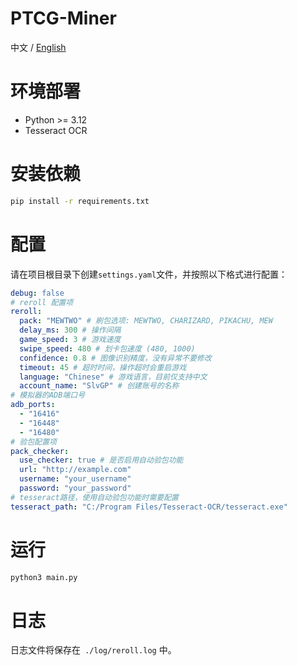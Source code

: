 # PTCG-Miner
中文 / [English](./README_EN.md)

# 环境部署

- Python >= 3.12
- Tesseract OCR

# 安装依赖

```sh
pip install -r requirements.txt
```

# 配置
请在项目根目录下创建`settings.yaml`文件，并按照以下格式进行配置：
```yaml
debug: false
# reroll 配置项
reroll:
  pack: "MEWTWO" # 刷包选项: MEWTWO, CHARIZARD, PIKACHU, MEW
  delay_ms: 300 # 操作间隔
  game_speed: 3 # 游戏速度
  swipe_speed: 480 # 划卡包速度 (480, 1000)
  confidence: 0.8 # 图像识别精度，没有异常不要修改
  timeout: 45 # 超时时间，操作超时会重启游戏
  language: "Chinese" # 游戏语言，目前仅支持中文
  account_name: "SlvGP" # 创建账号的名称
# 模拟器的ADB端口号
adb_ports:
  - "16416"
  - "16448"
  - "16480"
# 验包配置项
pack_checker:
  use_checker: true # 是否启用自动验包功能
  url: "http://example.com"
  username: "your_username"
  password: "your_password"
# tesseract路径，使用自动验包功能时需要配置
tesseract_path: "C:/Program Files/Tesseract-OCR/tesseract.exe"
```

# 运行
```sh
python3 main.py
```



# 日志
日志文件将保存在` ./log/reroll.log` 中。